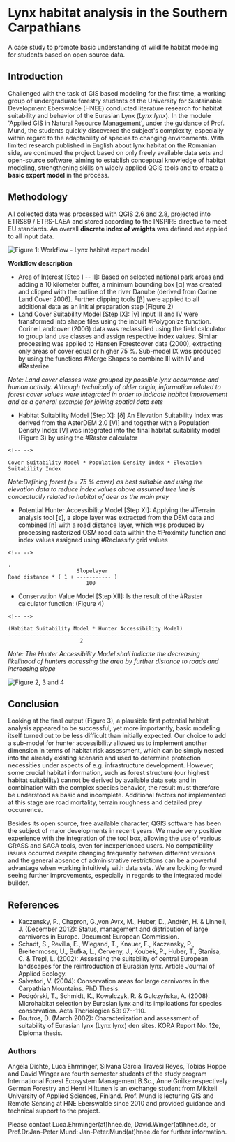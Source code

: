 # Lynx habitat analysis in the Southern Carpathians

A case study to promote basic understanding of wildlife habitat modeling
for students based on open source data.

## Introduction

Challenged with the task of GIS based modeling for the first time, a
working group of undergraduate forestry students of the University for
Sustainable Development Eberswalde (HNEE) conducted literature research
for habitat suitability and behavior of the Eurasian Lynx (*Lynx lynx*).
In the module 'Applied GIS in Natural Resource Management', under the
guidance of Prof. Mund, the students quickly discovered the subject's
complexity, especially within regard to the adaptability of species to
changing environments. With limited research published in English about
lynx habitat on the Romanian side, we continued the project based on
only freely available data sets and open-source software, aiming to
establish conceptual knowledge of habitat modeling, strengthening skills
on widely applied QGIS tools and to create a **basic expert model** in
the process.

## Methodology

All collected data was processed with QGIS 2.6 and 2.8, projected into
ETRS89 / ETRS-LAEA and stored according to the INSPIRE directive to meet
EU standards. An overall **discrete index of weights** was defined and
applied to all input data.

![Figure 1: Workflow - Lynx habitat expert
model](./images/europe_lynx1.png)

**Workflow description**

-   Area of Interest \[Step I -- II\]: Based on selected national park
    areas and adding a 10 kilometer buffer, a minimum bounding box \[α\]
    was created and clipped with the outline of the river Danube
    (derived from Corine Land Cover 2006). Further clipping tools \[β\]
    were applied to all additional data as an initial preparation step
    (Figure 2)
-   Land Cover Suitability Model \[Step IX\]: \[γ\] Input III and IV
    were transformed into shape files using the inbuilt #Polygonize
    function. Corine Landcover (2006) data was reclassified using the
    field calculator to group land use classes and assign respective
    index values. Similar processing was applied to Hansen Forestcover
    data (2000), extracting only areas of cover equal or higher 75 %.
    Sub-model IX was produced by using the functions #Merge Shapes to
    combine III with IV and #Rasterize

*Note: Land cover classes were grouped by possible lynx occurrence and
human activity. Although technically of older origin, information
related to forest cover values were integrated in order to indicate
habitat improvement and as a general example for joining spatial data
sets*

-   Habitat Suitability Model \[Step X\]: \[δ\] An Elevation Suitability
    Index was derived from the AsterDEM 2.0 \[VI\] and together with a
    Population Density Index \[V\] was integrated into the final habitat
    suitability model (Figure 3) by using the #Raster calculator

```
<!-- -->
```
    Cover Suitability Model * Population Density Index * Elevation Suitability Index

*Note:Defining forest (\>= 75 % cover) as best suitable and using the
elevation data to reduce index values above assumed tree line is
conceptually related to habitat of deer as the main prey*

-   Potential Hunter Accessibility Model \[Step XI\]: Applying the
    #Terrain analysis tool \[ε\], a slope layer was extracted from the
    DEM data and combined \[η\] with a road distance layer, which was
    produced by processing rasterized OSM road data within the
    #Proximity function and index values assigned using #Reclassify grid
    values

```
<!-- -->
```
    .
                          Slopelayer
    Road distance * ( 1 + ----------- )
                             100

-   Conservation Value Model \[Step XII\]: Is the result of the #Raster
    calculator function: (Figure 4)

```
<!-- -->
```
    (Habitat Suitability Model * Hunter Accessibility Model)
    --------------------------------------------------------
                           2

*Note: The Hunter Accessibility Model shall indicate the decreasing
likelihood of hunters accessing the area by further distance to roads
and increasing slope*

![Figure 2, 3 and 4](./images/europe_lynx2.png)

## Conclusion

Looking at the final output (Figure 3), a plausible first potential
habitat analysis appeared to be successful, yet more importantly, basic
modeling itself turned out to be less difficult than initially expected.
Our choice to add a sub-model for hunter accessibility allowed us to
implement another dimension in terms of habitat risk assessment, which
can be simply nested into the already existing scenario and used to
determine protection necessities under aspects of e.g. infrastructure
development. However, some crucial habitat information, such as forest
structure (our highest habitat suitability) cannot be derived by
available data sets and in combination with the complex species
behavior, the result must therefore be understood as basic and
incomplete. Additional factors not implemented at this stage are road
mortality, terrain roughness and detailed prey occurrence.

Besides its open source, free available character, QGIS software has
been the subject of major developments in recent years. We made very
positive experience with the integration of the tool box, allowing the
use of various GRASS and SAGA tools, even for inexperienced users. No
compatibility issues occurred despite changing frequently between
different versions and the general absence of administrative
restrictions can be a powerful advantage when working intuitively with
data sets. We are looking forward seeing further improvements,
especially in regards to the integrated model builder.

## References

-   Kaczensky, P., Chapron, G.,von Avrx, M., Huber, D., Andrén, H. &
    Linnell, J. (December 2012): Status, management and distribution of
    large carnivores in Europe. Document European Commission.
-   Schadt, S., Revilla, E., Wiegand, T., Knauer, F., Kaczensky, P.,
    Breitenmoser, U., Bufka, L., Cerveny, J., Koubek, P., Huber, T.,
    Stanisa, C. & Trepl, L. (2002): Assessing the suitability of central
    European landscapes for the reintroduction of Eurasian lynx. Article
    Journal of Applied Ecology.
-   Salvatori, V. (2004): Conservation areas for large carnivores in the
    Carpathian Mountains. PhD Thesis.
-   Podgórski, T., Schmidt, K., Kowalczyk, R. & Gulczyñska, A. (2008):
    Microhabitat selection by Eurasian lynx and its implications for
    species conservation. Acta Theriologica 53: 97--110.
-   Boutros, D. (March 2002): Characterization and assessment of
    suitability of Eurasian lynx (Lynx lynx) den sites. KORA Report No.
    12e, Diploma thesis.

### Authors

Angela Dichte, Luca Ehrminger, Silvana Garcia Travesi Reyes, Tobias
Hoppe and David Winger are fourth semester students of the study program
International Forest Ecosystem Management B.Sc., Anne Gnilke
respectively German Forestry and Henri Hiltunen is an exchange student
from Mikkeli University of Applied Sciences, Finland. Prof. Mund is
lecturing GIS and Remote Sensing at HNE Eberswalde since 2010 and
provided guidance and technical support to the project.

Please contact Luca.Ehrminger(at)hnee.de, David.Winger(at)hnee.de, or
Prof.Dr.Jan-Peter Mund: Jan-Peter.Mund(at)hnee.de for further
information.
